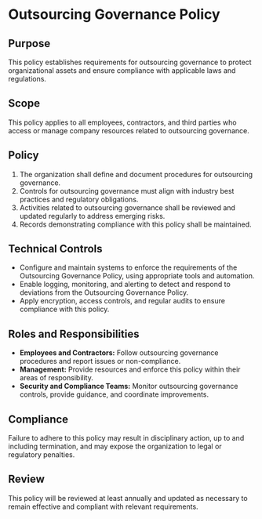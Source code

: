 # Outsourcing Governance Policy

## Purpose
This policy establishes requirements for outsourcing governance to protect organizational assets and ensure compliance with applicable laws and regulations.

## Scope
This policy applies to all employees, contractors, and third parties who access or manage company resources related to outsourcing governance.

## Policy
1. The organization shall define and document procedures for outsourcing governance.
2. Controls for outsourcing governance must align with industry best practices and regulatory obligations.
3. Activities related to outsourcing governance shall be reviewed and updated regularly to address emerging risks.
4. Records demonstrating compliance with this policy shall be maintained.

## Technical Controls
- Configure and maintain systems to enforce the requirements of the Outsourcing Governance Policy, using appropriate tools and automation.
- Enable logging, monitoring, and alerting to detect and respond to deviations from the Outsourcing Governance Policy.
- Apply encryption, access controls, and regular audits to ensure compliance with this policy.

## Roles and Responsibilities
- **Employees and Contractors:** Follow outsourcing governance procedures and report issues or non-compliance.
- **Management:** Provide resources and enforce this policy within their areas of responsibility.
- **Security and Compliance Teams:** Monitor outsourcing governance controls, provide guidance, and coordinate improvements.

## Compliance
Failure to adhere to this policy may result in disciplinary action, up to and including termination, and may expose the organization to legal or regulatory penalties.

## Review
This policy will be reviewed at least annually and updated as necessary to remain effective and compliant with relevant requirements.
